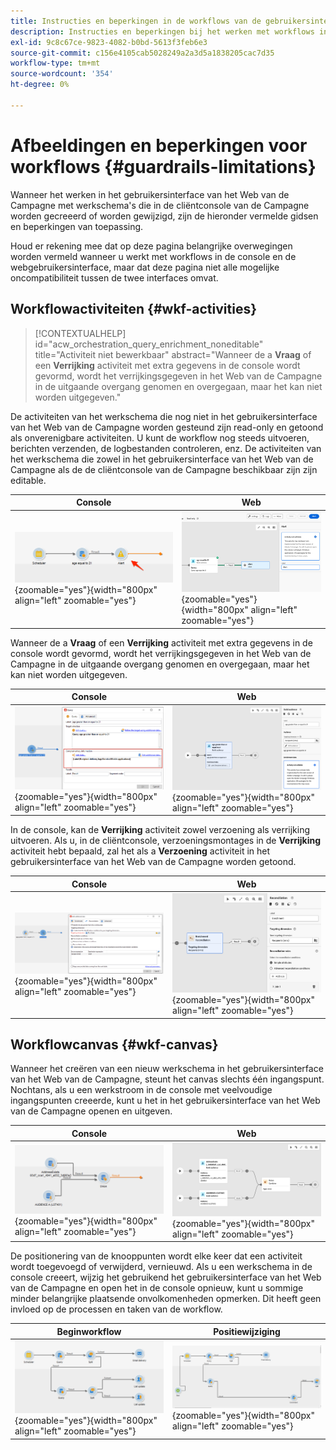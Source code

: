 ```yaml
---
title: Instructies en beperkingen in de workflows van de gebruikersinterface van Campagne Web
description: Instructies en beperkingen bij het werken met workflows in de gebruikersinterface van Campagne Web
exl-id: 9c8c67ce-9823-4082-b0bd-5613f3feb6e3
source-git-commit: c156e4105cab5028249a2a3d5a1838205cac7d35
workflow-type: tm+mt
source-wordcount: '354'
ht-degree: 0%

---
```


# Afbeeldingen en beperkingen voor workflows {#guardrails-limitations}

Wanneer het werken in het gebruikersinterface van het Web van de Campagne met werkschema&#39;s die in de cliëntconsole van de Campagne worden gecreeerd of worden gewijzigd, zijn de hieronder vermelde gidsen en beperkingen van toepassing.

Houd er rekening mee dat op deze pagina belangrijke overwegingen worden vermeld wanneer u werkt met workflows in de console en de webgebruikersinterface, maar dat deze pagina niet alle mogelijke oncompatibiliteit tussen de twee interfaces omvat.

## Workflowactiviteiten {#wkf-activities}

>[!CONTEXTUALHELP]
>id="acw_orchestration_query_enrichment_noneditable"
>title="Activiteit niet bewerkbaar"
>abstract="Wanneer de a **Vraag** of een **Verrijking** activiteit met extra gegevens in de console wordt gevormd, wordt het verrijkingsgegeven in het Web van de Campagne in de uitgaande overgang genomen en overgegaan, maar het kan niet worden uitgegeven."

De activiteiten van het werkschema die nog niet in het gebruikersinterface van het Web van de Campagne worden gesteund zijn read-only en getoond als onverenigbare activiteiten. U kunt de workflow nog steeds uitvoeren, berichten verzenden, de logbestanden controleren, enz. De activiteiten van het werkschema die zowel in het gebruikersinterface van het Web van de Campagne als de de cliëntconsole van de Campagne beschikbaar zijn zijn editable.

| Console | Web |
| --- | --- |
| ![](assets/limitations-activities-console.png){zoomable="yes"}{width="800px" align="left" zoomable="yes"} | ![](assets/limitations-activities-web.png){zoomable="yes"}{width="800px" align="left" zoomable="yes"} |

Wanneer de a **Vraag** of een **Verrijking** activiteit met extra gegevens in de console wordt gevormd, wordt het verrijkingsgegeven in het Web van de Campagne in de uitgaande overgang genomen en overgegaan, maar het kan niet worden uitgegeven.

| Console | Web |
| --- | --- |
| ![](assets/limitations-options-console.png){zoomable="yes"}{width="800px" align="left" zoomable="yes"} | ![](assets/limitations-options-web.png){zoomable="yes"}{width="800px" align="left" zoomable="yes"} |

In de console, kan de **Verrijking** activiteit zowel verzoening als verrijking uitvoeren. Als u, in de cliëntconsole, verzoeningsmontages in de **Verrijking** activiteit hebt bepaald, zal het als a **Verzoening** activiteit in het gebruikersinterface van het Web van de Campagne worden getoond.

| Console | Web |
| --- | --- |
| ![](assets/limitations-enrichment-console.png){zoomable="yes"}{width="800px" align="left" zoomable="yes"} | ![](assets/limitations-enrichment-web.png){zoomable="yes"}{width="800px" align="left" zoomable="yes"} |

## Workflowcanvas {#wkf-canvas}

Wanneer het creëren van een nieuw werkschema in het gebruikersinterface van het Web van de Campagne, steunt het canvas slechts één ingangspunt. Nochtans, als u een werkstroom in de console met veelvoudige ingangspunten creeerde, kunt u het in het gebruikersinterface van het Web van de Campagne openen en uitgeven.

| Console | Web |
| --- | --- |
| ![](assets/limitations-multiple-console.png){zoomable="yes"}{width="800px" align="left" zoomable="yes"} | ![](assets/limitations-multiple-web.png){zoomable="yes"}{width="800px" align="left" zoomable="yes"} |

De positionering van de knooppunten wordt elke keer dat een activiteit wordt toegevoegd of verwijderd, vernieuwd. Als u een werkschema in de console creeert, wijzig het gebruikend het gebruikersinterface van het Web van de Campagne en open het in de console opnieuw, kunt u sommige minder belangrijke plaatsende onvolkomenheden opmerken. Dit heeft geen invloed op de processen en taken van de workflow.

| Beginworkflow | Positiewijziging |
| --- | --- |
| ![](assets/limitations-positioning1.png){zoomable="yes"}{width="800px" align="left" zoomable="yes"} | ![](assets/limitations-positioning2.png){zoomable="yes"}{width="800px" align="left" zoomable="yes"} |
